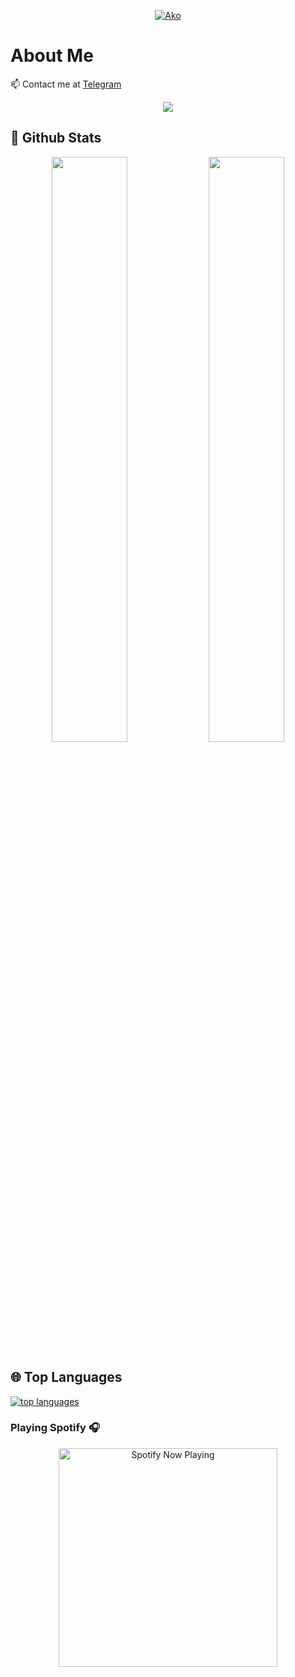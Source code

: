 <p align="center">
    <a href="https://akoofice.github.io">
        <img
            src="https://readme-typing-svg.herokuapp.com?size=15&width=280&lines=Welcome+To+My+Profile+📍"
            alt="Ako"
        />
    </a>
</p>

# About Me

 📫 Contact me at [Telegram](https://t.me/Ech_null)

<p align="center">
  <a href="https://t.me/Ech_null"><img src="https://telegra.ph/file/1b7fba8f493e6eb06bacd.jpg"></a>
    </p>

## 🐙 Github Stats
<p align="center">
    <img
        width="49%"
        src="https://github-readme-stats.vercel.app/api?username=akoofice&count_private=true&include_all_commits=true&show_icons=true&theme=tokyonight&custom_title=GitHub+Stats"
    />
    <img
        width="49%"
        src="https://github-readme-streak-stats.herokuapp.com?user=akoofice&theme=tokyonight"
    />
</p>

## 🌐 **Top Languages**

[![top languages](https://github-readme-stats.vercel.app/api/top-langs/?username=akoofice&show_icons=true&theme=radical&layout=compact)](https://github.com/Scroxy-X)


### Playing Spotify 🎧

<p align="center">
  <a href="https://open.spotify.com/playlist/40Nkcyl96IGvbez3XgV7Rd?si=5cdb1b6ca7604d48" target="_blank"><img src="https://now-playing-on-spotify.vercel.app/api/spotify" alt="Spotify Now Playing" width="350"/></a>
</p>
<!---
akoofice/akoofice is a ✨ special ✨ repository because its `README.md` (this file) appears on your GitHub profile.
You can click the Preview link to take a look at your changes.
--->
